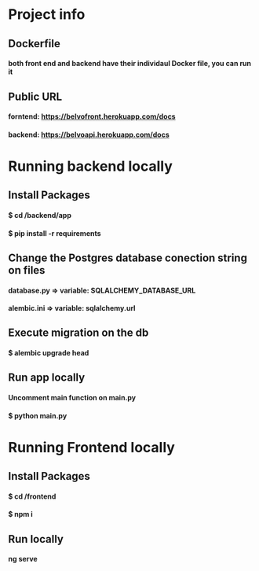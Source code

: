 # Project info
## Dockerfile
#### both front end and backend have their individaul Docker file, you can run it 

## Public URL 
#### forntend:  https://belvofront.herokuapp.com/docs
#### backend:  https://belvoapi.herokuapp.com/docs

# Running backend locally

## Install Packages

#### $ cd /backend/app
#### $ pip install -r requirements

## Change the Postgres database conection string on files

#### database.py => variable: SQLALCHEMY_DATABASE_URL
#### alembic.ini => variable: sqlalchemy.url

## Execute migration on the db

#### $ alembic upgrade head

## Run app locally
#### Uncomment main function on main.py
#### $ python main.py


# Running Frontend locally

## Install Packages

#### $ cd /frontend
#### $ npm i 

## Run locally
#### ng serve





